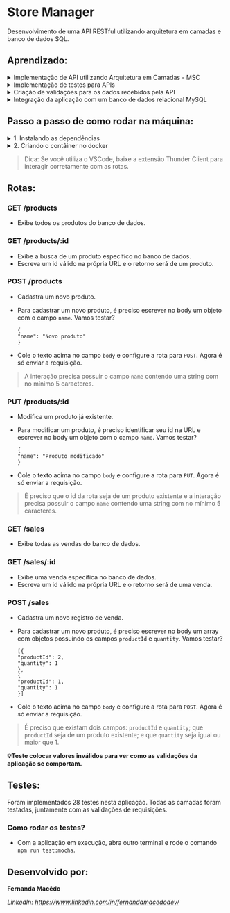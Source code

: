 # Store Manager
Desenvolvimento de uma API RESTful utilizando arquitetura em camadas e banco de dados SQL.

## Aprendizado:
<details>
<summary>
Implementação de API utilizando Arquitetura em Camadas - MSC
</summary>
</details>

<details>
<summary>
Implementação de testes para APIs
</summary>
</details>

<details>
<summary>
Criação de validações para os dados recebidos pela API
</summary>
</details>

<details>
<summary>
Integração da aplicação com um banco de dados relacional MySQL
</summary>
</details>

## Passo a passo de como rodar na máquina:
<details>
<summary>
1. Instalando as dependências
</summary>
Abra o terminal e rode o comando 'npm install';
</details>

<details>
<summary>
2. Criando o contâiner no docker
</summary>

- Certifique-se de que sua porta 3001 está liberada. Para conferir, basta rodar o comando 'docker ps'. Caso esteja ocupada, rode o comando `docker stop nome_do_seu_container`. 

- Escreva em seu terminal `docker-compose up -d` e aguarde uns segundos.

- Agora é só rodar o comando `docker logs -n 20 -f store_manager` e a aplicação estará em execução.
</details>

> Dica: Se você utiliza o VSCode, baixe a extensão Thunder Client para interagir corretamente com as rotas.

## Rotas:
### GET /products
- Exibe todos os produtos do banco de dados.
### GET /products/:id
- Exibe a busca de um produto específico no banco de dados.
- Escreva um id válido na própria URL e o retorno será de um produto.
### POST /products
- Cadastra um novo produto.
- Para cadastrar um novo produto, é preciso escrever no body um objeto com o campo `name`. Vamos testar? 

    ```
    {
    "name": "Novo produto"
    }
    ```

- Cole o texto acima no campo `body` e configure a rota para `POST`. Agora é só enviar a requisição.
> A interação precisa possuir o campo `name` contendo uma string com no mínimo 5 caracteres.

### PUT /products/:id
- Modifica um produto já existente.
- Para modificar um produto, é preciso identificar seu id na URL e escrever no body um objeto com o campo `name`. Vamos testar? 

    ```
    {
    "name": "Produto modificado"
    }
    ```

- Cole o texto acima no campo `body` e configure a rota para `PUT`. Agora é só enviar a requisição.
> É preciso que o id da rota seja de um produto existente e a interação precisa possuir o campo `name` contendo uma string com no mínimo 5 caracteres.
### GET /sales
- Exibe todas as vendas do banco de dados.
### GET /sales/:id
- Exibe uma venda específica no banco de dados.
- Escreva um id válido na própria URL e o retorno será de uma venda.
### POST /sales
- Cadastra um novo registro de venda.
- Para cadastrar um novo produto, é preciso escrever no body um array com objetos possuindo os campos `productId` e `quantity`. Vamos testar? 

    ```
    [{
    "productId": 2,
    "quantity": 1
    },
    {
    "productId": 1,
    "quantity": 1
    }]
    ```

- Cole o texto acima no campo `body` e configure a rota para `POST`. Agora é só enviar a requisição.
> É preciso que existam dois campos: `productId` e `quantity`; que `productId` seja de um produto existente; e que `quantity` seja igual ou maior que 1.

**💡Teste colocar valores inválidos para ver como as validações da aplicação se comportam.**

## Testes:
Foram implementados 28 testes nesta aplicação. Todas as camadas foram testadas, juntamente com as validações de requisições.
### Como rodar os testes?
- Com a aplicação em execução, abra outro terminal e rode o comando `npm run test:mocha`.

## Desenvolvido por: 
**Fernanda Macêdo**

*LinkedIn: https://www.linkedin.com/in/fernandamacedodev/*
